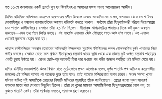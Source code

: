গত ১৩ মে কলকাতার একটি ফ্ল্যাটে খুন হন ঝিনাইদহ-৪ আসনের সংসদ সদস্য আনোয়ারুল আজীম।

ডিবির অতিরিক্ত কমিশনার মোহাম্মদ হারুন অর রশীদ বিকেলে ঢাকায় সাংবাদিকদের বলেন, কলকাতা থেকে দেশে ফিরে মোস্তাফিজুর ও ফয়সাল বারবার তাঁদের অবস্থান পরিবর্তন করতে থাকেন। সর্বশেষ তাঁরা হিন্দুধর্মাবলম্বী পরিচয় দিয়ে আশ্রয় নেন পাতাল কালীমন্দিরে। সেখানে তাঁরা ২৩ দিন ছিলেন। সীতাকুণ্ড-খাগড়াছড়ির পাহাড়ের দিকে ওই দুজন অবস্থান করছেন—এমন তথ্য ছিল ডিবির কাছে। ওই পাহাড়ি এলাকায় হেঁটে পৌঁছাতে সাত-আট ঘণ্টা লাগে। ওই এলাকা থেকেই দুজনকে গ্রেপ্তার করা হয়।

পাতাল কালীমন্দিরের অবস্থান চট্টগ্রামের ফটিকছড়ি উপজেলার সুয়াবিল ইউনিয়নের জঙ্গল শোভনছড়ির দুর্গম পাহাড়ের নিচে গভীর জঙ্গলে। সেখানে যেতে হলে প্রথমে সীতাকুণ্ডের চন্দ্রনাথ ধামের ভূমি থেকে এক হাজার ফুট ওপরে চন্দ্রনাথ পাহাড়ের একটি চূড়ায় উঠতে হয়। এরপর ছোট-বড় কয়েকটি টিলা পার হওয়ার পর গভীর জঙ্গলে অবস্থিত ওই মন্দিরে যেতে হয়।

মন্দির কমিটির সহসভাপতি ঝলক বিশ্বাস রাতে মুঠোফোনে প্রথম আলোকে বলেন, দুর্গম পাহাড়ি পথ অতিক্রম করে গভীর জঙ্গলের এই মন্দিরে আসার পর অনেকে ক্লান্ত হয়ে যান। তাই অনেকে মন্দিরে রাত যাপন করেন। সংসদ সদস্য খুনের ঘটনায় জড়িত দুই আসামিকে গ্রেপ্তারের বিষয়টি মন্দিরের পুরোহিত তাঁকে জানিয়েছেন। গ্রেপ্তার হওয়া দুজন সাধারণ ভক্তদের মতো করে সেখানে কিছুদিন ছিলেন। তাঁরা যে খুনের মামলার আসামি কিংবা হিন্দু সম্প্রদায়ের লোক নন, তা বুঝতে পারেনি কেউ। তাঁরা প্রার্থনায় বসতেন, প্রসাদও গ্রহণ করতেন।

